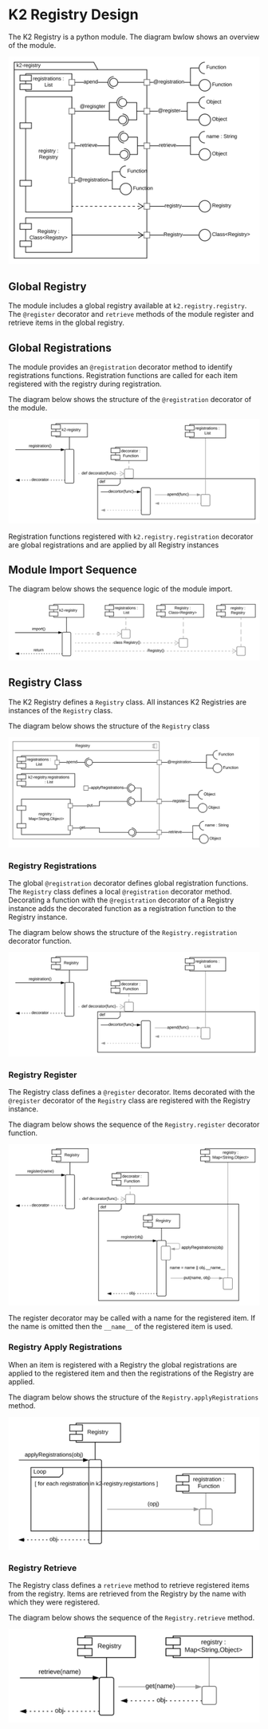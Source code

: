 # K2 Registry Design

The K2 Registry is a python module.  The diagram bwlow shows an overview of the module.

![K2 Registry module overview](./diagrams/k2-registry-module-overview.svg)

## Global Registry

The module includes a global registry available at `k2.registry.registry`.
The `@register` decorator and `retrieve` methods of the module register and retrieve items in the global registry.

## Global Registrations

The module provides an `@registration` decorator method to identify registrations functions.
Registration functions are called for each item registered with the registry during registration.

The diagram below shows the structure of the `@registration` decorator of the module.

![K2 Registry - @registration](./diagrams/k2-registry-registration.svg)

Registration functions registered with `k2.registry.registration` decorator are global registrations and are applied by all Registry instances

## Module Import Sequence

The diagram below shows the sequence logic of the module import.

![K2 Registry Module import](./diagrams/k2-registry-import.svg)

## Registry Class

The K2 Registry defines a `Registry` class.  All instances K2 Registries are instances of the `Registry` class.

The diagram below shows the structure of the `Registry` class

![Registry Class](./diagrams/Registry-overview.svg)

### Registry Registrations

The global `@registration` decorator defines global registration functions.  The `Registry` class defines a local `@registration` decorator method.
Decorating a function with the `@registration` decorator of a Registry instance adds the decorated function as a registration function to the Registry instance.

The diagram below shows the structure of the `Registry.registration` decorator function.

![Registry registration decorator](./diagrams/Registry-registration.svg)

### Registry Register

The Registry class defines a `@register` decorator.  Items decorated with the `@register` decorator of the `Registry` class are registered with the Registry instance.

The diagram below shows the sequence of the `Registry.register` decorator function.

![Registry register decorator](./diagrams/Registry-register.svg)

The register decorator may be called with a name for the registered item.  If the name is omitted then the `__name__` of the registered item is used.

### Registry Apply Registrations

When an item is registered with a Registry the global registrations are applied to the registered item and then the registrations of the Registry are applied.

The diagram below shows the structure of the `Registry.applyRegistrations` method.

![Registry Apply Registrations](./diagrams/Registry-applyRegistrations.svg)

### Registry Retrieve

The Registry class defines a `retrieve` method to retrieve registered items from the registry.
Items are retrieved from the Registry by the name with which they were registered.

The diagram below shows the sequence of the `Registry.retrieve` method.

![Registry retrieve](./diagrams/Registry-retrieve.svg)



 

